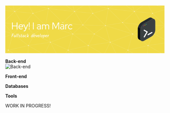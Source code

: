![Header](./github-header-image.png)

**Back-end** <br/>
![Back-end](https://github.com/hussainweb/hussainweb/blob/main/icons/javascript.png)

     

**Front-end**
   

**Databases**


**Tools**

  

WORK IN PROGRESS!
